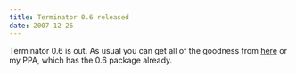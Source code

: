 ```yaml
---
title: Terminator 0.6 released
date: 2007-12-26
---
```


Terminator 0.6 is out. As usual you can get all of the goodness from [here](http://www.tenshu.net/terminator/) or my PPA, which has the 0.6 package already.

